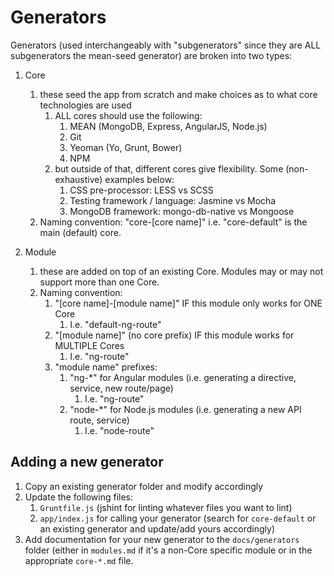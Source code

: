 # Generators

Generators (used interchangeably with "subgenerators" since they are ALL subgenerators the mean-seed generator) are broken into two types:

1. Core
	1. these seed the app from scratch and make choices as to what core technologies are used
		1. ALL cores should use the following:
			1. MEAN (MongoDB, Express, AngularJS, Node.js)
			2. Git
			3. Yeoman (Yo, Grunt, Bower)
			4. NPM
		2. but outside of that, different cores give flexibility. Some (non-exhaustive) examples below:
			1. CSS pre-processor: LESS vs SCSS
			2. Testing framework / language: Jasmine vs Mocha
			3. MongoDB framework: mongo-db-native vs Mongoose
	2. Naming convention: "core-[core name]" i.e. "core-default" is the main (default) core.
	
2. Module
	1. these are added on top of an existing Core. Modules may or may not support more than one Core.
	2. Naming convention:
		1. "[core name]-[module name]" IF this module only works for ONE Core
			1. I.e. "default-ng-route"
		2. "[module name]" (no core prefix) IF this module works for MULTIPLE Cores
			1. I.e. "ng-route"
		3. "module name" prefixes:
			1. "ng-*" for Angular modules (i.e. generating a directive, service, new route/page)
				1. I.e. "ng-route"
			2. "node-*" for Node.js modules (i.e. generating a new API route, service)
				1. I.e. "node-route"
				
				
## Adding a new generator
1. Copy an existing generator folder and modify accordingly
2. Update the following files:
	1. `Gruntfile.js` (jshint for linting whatever files you want to lint)
	2. `app/index.js` for calling your generator (search for `core-default` or an existing generator and update/add yours accordingly)
3. Add documentation for your new generator to the `docs/generators` folder (either in `modules.md` if it's a non-Core specific module or in the appropriate `core-*.md` file.

